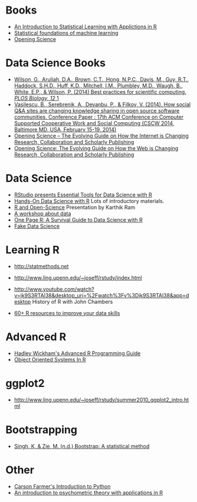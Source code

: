 # Books

* [An Introduction to Statistical Learning with Applictions in R](http://www-bcf.usc.edu/~gareth/ISL/ISLR%20First%20Printing.pdf)
* [Statistical foundations of machine learning](https://www.otexts.org/book/sfml)
* [Opening Science](http://book.openingscience.org/)

# Data Science Books

* [Wilson, G., Aruliah, D.A., Brown, C.T., Hong, N.P.C., Davis, M., Guy, R.T., Haddock, S.H.D., Huff, K.D., Mitchell, I.M., Plumbley, M.D., Waugh, B., White, E.P., & Wilson, P. (2014) Best practices for scientific computing. *PLOS Biology, 12* 1](http://www.plosbiology.org/article/info%3Adoi%2F10.1371%2Fjournal.pbio.1001745)
* [Vasilescu, B., Serebrenik, A., Devanbu, P., & Filkov, V. (2014). How social Q&A sites are changing knowledge sharing in open source software communities. Conference Paper : 17th ACM Conference on Computer Supported Cooperative Work and Social Computing (CSCW 2014, Baltimore MD, USA, February 15-19, 2014)](http://www.win.tue.nl/~bvasiles/papers/cscw14.pdf)
* [Opening Science – The Evolving Guide on How the Internet is Changing Research, Collaboration and Scholarly Publishing](http://www.openingscience.org/get-the-book/)
* [Opening Science: The Evolving Guide on How the Web is Changing Research, Collaboration and Scholarly Publishing](http://www.openingscience.org/get-the-book/)

# Data Science

* [RStudio presents Essential Tools for Data Science with R](http://blog.rstudio.org/2014/07/16/rstudio-presents-essential-tools-for-data-science-with-r/)
* [Hands-On Data Science with R](http://onepager.togaware.com/) Lots of introductory materials.
* [R and Open-Science](http://inundata.org/R_talks/BARUG/#intro) Presentation by Karthik Ram
* [A workshop about data](https://github.com/ibartomeus/Data)
* [One Page R: A Survival Guide to Data Science with R](http://onepager.togaware.com/)
* [Fake Data Science](http://www.analyticbridge.com/profiles/blogs/fake-data-science)

# Learning R

* http://statmethods.net
* http://www.ling.upenn.edu/~joseff/rstudy/index.html

* http://www.youtube.com/watch?v=jk9S3RTAl38&desktop_uri=%2Fwatch%3Fv%3Djk9S3RTAl38&app=desktop History of R with John Chambers
* [60+ R resources to improve your data skills](http://www.computerworld.com/s/article/9239799/60_R_resources_to_improve_your_data_skills?taxonomyId=9)


# Advanced R

* [Hadley Wickham's Advanced R Programming Guide](http://adv-r.had.co.nz/)
* [Object Oriented Systems In R](http://adv-r.had.co.nz/OO-essentials.html)

# ggplot2

* http://www.ling.upenn.edu/~joseff/rstudy/summer2010_ggplot2_intro.html

# Bootstrapping

* [Singh, K, & Zie, M. (n.d.) Bootstrap: A statistical method](http://www.stat.rutgers.edu/home/mxie/rcpapers/bootstrap.pdf)

# Other

* [Carson Farmer's Introduction to Python](http://www.carsonfarmer.com/2013/11/statistical-modeling-python-introduction/?utm_content=bufferb7309&utm_source=buffer&utm_medium=twitter&utm_campaign=Buffer)
* [An introduction to psychometric theory with applications in R](https://personality-project.org/r/book/)

